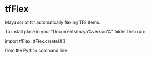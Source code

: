 # tfFlex
Maya script for automatically flexing TF2 items.

To install place in your "Documents\maya\%version%\" folder then run:

import tfFlex; tfFlex.createUI()

from the Python command line.
